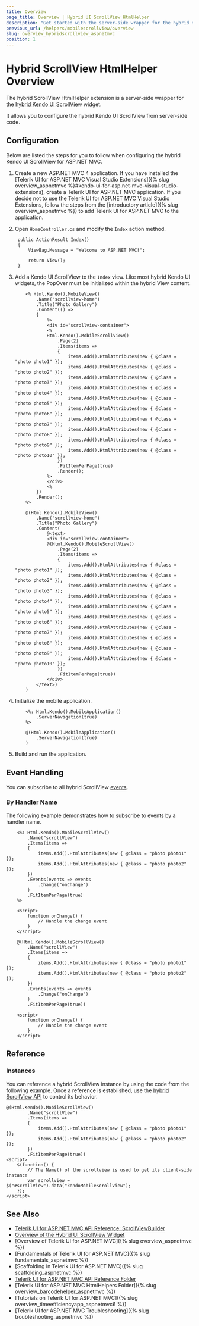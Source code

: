 ```yaml
---
title: Overview
page_title: Overview | Hybrid UI ScrollView HtmlHelper
description: "Get started with the server-side wrapper for the hybrid Kendo UI ScrollView widget for ASP.NET MVC."
previous_url: /helpers/mobilescrollview/overview
slug: overview_hybridscrollview_aspnetmvc
position: 1
---
```


#  Hybrid ScrollView HtmlHelper Overview

The hybrid ScrollView HtmlHelper extension is a server-side wrapper for the [hybrid Kendo UI ScrollView](http://demos.telerik.com/kendo-ui/m/index#scrollview/mobile) widget.

It allows you to configure the hybrid Kendo UI ScrollView from server-side code.

## Configuration

Below are listed the steps for you to follow when configuring the hybrid Kendo UI ScrollView for ASP.NET MVC.

1. Create a new ASP.NET MVC 4 application. If you have installed the [Telerik UI for ASP.NET MVC Visual Studio Extensions]({% slug overview_aspnetmvc %}#kendo-ui-for-asp.net-mvc-visual-studio-extensions), create a Telerik UI for ASP.NET MVC application. If you decide not to use the Telerik UI for ASP.NET MVC Visual Studio Extensions, follow the steps from the [introductory article]({% slug overview_aspnetmvc %}) to add Telerik UI for ASP.NET MVC to the application.
1. Open `HomeController.cs` and modify the `Index` action method.

        public ActionResult Index()
        {
            ViewBag.Message = "Welcome to ASP.NET MVC!";

            return View();
        }

1. Add a Kendo UI ScrollView to the `Index` view. Like most hybrid Kendo UI widgets, the PopOver must be initialized within the hybrid View content.

    ```ASPX
        <% Html.Kendo().MobileView()
            .Name("scrollview-home")
            .Title("Photo Gallery")
            .Content(() =>
            {
                %>
                <div id="scrollview-container">
                <%
                Html.Kendo().MobileScrollView()
                    .Page(2)
                    .Items(items =>
                    {
                        items.Add().HtmlAttributes(new { @class = "photo photo1" });
                        items.Add().HtmlAttributes(new { @class = "photo photo2" });
                        items.Add().HtmlAttributes(new { @class = "photo photo3" });
                        items.Add().HtmlAttributes(new { @class = "photo photo4" });
                        items.Add().HtmlAttributes(new { @class = "photo photo5" });
                        items.Add().HtmlAttributes(new { @class = "photo photo6" });
                        items.Add().HtmlAttributes(new { @class = "photo photo7" });
                        items.Add().HtmlAttributes(new { @class = "photo photo8" });
                        items.Add().HtmlAttributes(new { @class = "photo photo9" });
                        items.Add().HtmlAttributes(new { @class = "photo photo10" });
                    })
                    .FitItemPerPage(true)
                    .Render();
                %>
                </div>
                <%
            })
            .Render();
        %>
    ```
    ```Razor
        @(Html.Kendo().MobileView()
            .Name("scrollview-home")
            .Title("Photo Gallery")
            .Content(
                @<text>
                <div id="scrollview-container">
                @(Html.Kendo().MobileScrollView()
                    .Page(2)
                    .Items(items =>
                    {
                        items.Add().HtmlAttributes(new { @class = "photo photo1" });
                        items.Add().HtmlAttributes(new { @class = "photo photo2" });
                        items.Add().HtmlAttributes(new { @class = "photo photo3" });
                        items.Add().HtmlAttributes(new { @class = "photo photo4" });
                        items.Add().HtmlAttributes(new { @class = "photo photo5" });
                        items.Add().HtmlAttributes(new { @class = "photo photo6" });
                        items.Add().HtmlAttributes(new { @class = "photo photo7" });
                        items.Add().HtmlAttributes(new { @class = "photo photo8" });
                        items.Add().HtmlAttributes(new { @class = "photo photo9" });
                        items.Add().HtmlAttributes(new { @class = "photo photo10" });
                    })
                    .FitItemPerPage(true))
                </div>
            </text>)
        )
    ```

1. Initialize the mobile application.

    ```ASPX
        <%: Html.Kendo().MobileApplication()
            .ServerNavigation(true)
        %>
    ```
    ```Razor
        @(Html.Kendo().MobileApplication()
            .ServerNavigation(true)
        )
    ```

1. Build and run the application.

## Event Handling

You can subscribe to all hybrid ScrollView [events](https://docs.telerik.com/kendo-ui/api/javascript/mobile/ui/scrollview#events).

### By Handler Name

The following example demonstrates how to subscribe to events by a handler name.

```ASPX
    <%: Html.Kendo().MobileScrollView()
        .Name("scrollView")
        .Items(items =>
        {
            items.Add().HtmlAttributes(new { @class = "photo photo1" });
            items.Add().HtmlAttributes(new { @class = "photo photo2" });
        })
        .Events(events => events
            .Change("onChange")
        )
        .FitItemPerPage(true)
    %>

    <script>
        function onChange() {
            // Handle the change event
        }
    </script>
```
```Razor
    @(Html.Kendo().MobileScrollView()
        .Name("scrollView")
        .Items(items =>
        {
            items.Add().HtmlAttributes(new { @class = "photo photo1" });
            items.Add().HtmlAttributes(new { @class = "photo photo2" });
        })
        .Events(events => events
            .Change("onChange")
        )
        .FitItemPerPage(true))

    <script>
        function onChange() {
            // Handle the change event
        }
    </script>
```

## Reference

### Instances

You can reference a hybrid ScrollView instance by using the code from the following example. Once a reference is established, use the [hybrid ScrollView API](https://docs.telerik.com/kendo-ui/api/javascript/mobile/ui/scrollview#methods) to control its behavior.

    @(Html.Kendo().MobileScrollView()
            .Name("scrollView")
            .Items(items =>
            {
                items.Add().HtmlAttributes(new { @class = "photo photo1" });
                items.Add().HtmlAttributes(new { @class = "photo photo2" });
            })
            .FitItemPerPage(true))
    <script>
        $(function() {
            // The Name() of the scrollview is used to get its client-side instance
            var scrollview = $("#scrollView").data("kendoMobileScrollView");
        });
    </script>

## See Also

* [Telerik UI for ASP.NET MVC API Reference: ScrollViewBuilder](http://docs.telerik.com/aspnet-mvc/api/Kendo.Mvc.UI.Fluent/MobileScrollViewBuilder)
* [Overview of the Hybrid UI ScrollView Widget](http://docs.telerik.com/kendo-ui/controls/hybrid/scrollview/overview)
* [Overview of Telerik UI for ASP.NET MVC]({% slug overview_aspnetmvc %})
* [Fundamentals of Telerik UI for ASP.NET MVC]({% slug fundamentals_aspnetmvc %})
* [Scaffolding in Telerik UI for ASP.NET MVC]({% slug scaffolding_aspnetmvc %})
* [Telerik UI for ASP.NET MVC API Reference Folder](/api/Kendo.Mvc/AggregateFunction)
* [Telerik UI for ASP.NET MVC HtmlHelpers Folder]({% slug overview_barcodehelper_aspnetmvc %})
* [Tutorials on Telerik UI for ASP.NET MVC]({% slug overview_timeefficiencyapp_aspnetmvc6 %})
* [Telerik UI for ASP.NET MVC Troubleshooting]({% slug troubleshooting_aspnetmvc %})
